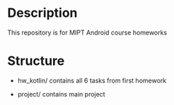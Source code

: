 # Description

This repository is for MIPT Android course homeworks

# Structure

- hw\_kotlin/ contains all 6 tasks from first homework

- project/ contains main project

